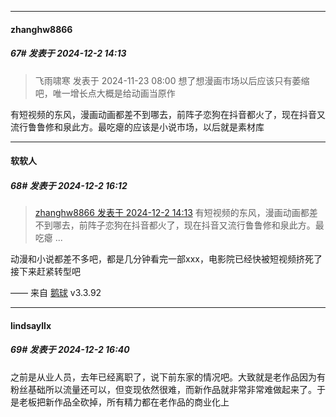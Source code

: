 ﻿
*****

####  zhanghw8866  
##### 67#       发表于 2024-12-2 14:13

<blockquote>飞雨啸寒 发表于 2024-11-23 08:00
想了想漫画市场以后应该只有萎缩吧，唯一增长点大概是给动画当原作</blockquote>
有短视频的东风，漫画动画都差不到哪去，前阵子恋狗在抖音都火了，现在抖音又流行鲁鲁修和泉此方。最吃瘪的应该是小说市场，以后就是素材库


*****

####  软软人  
##### 68#       发表于 2024-12-2 16:12

<blockquote><a href="httphttps://bbs.saraba1st.com/2b/forum.php?mod=redirect&amp;goto=findpost&amp;pid=66822761&amp;ptid=2207714" target="_blank">zhanghw8866 发表于 2024-12-2 14:13</a>
有短视频的东风，漫画动画都差不到哪去，前阵子恋狗在抖音都火了，现在抖音又流行鲁鲁修和泉此方。最吃瘪 ...</blockquote>
动漫和小说都差不多吧，都是几分钟看完一部xxx，电影院已经快被短视频挤死了接下来赶紧转型吧

—— 来自 [鹅球](https://www.pgyer.com/GcUxKd4w) v3.3.92


*****

####  lindsayllx  
##### 69#       发表于 2024-12-2 16:40

之前是从业人员，去年已经离职了，说下前东家的情况吧。大致就是老作品因为有粉丝基础所以流量还可以，但变现依然很难，而新作品就非常非常难做起来了。于是老板把新作品全砍掉，所有精力都在老作品的商业化上

